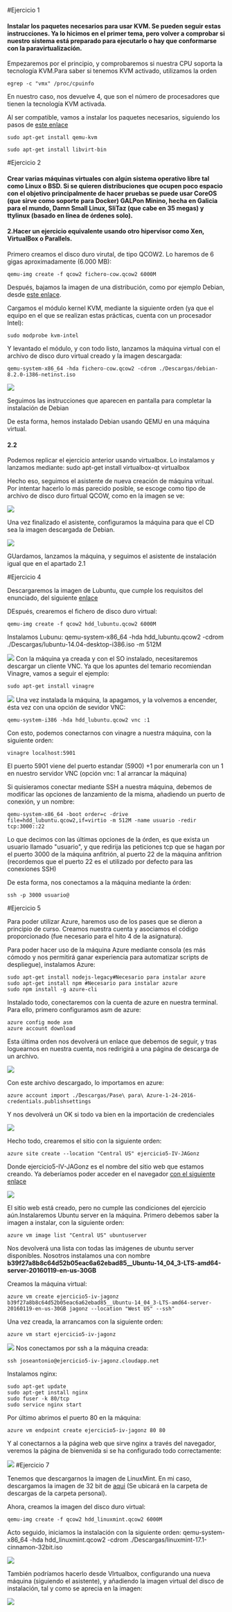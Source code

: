 #Ejercicio 1
#### Instalar los paquetes necesarios para usar KVM. Se pueden seguir estas instrucciones. Ya lo hicimos en el primer tema, pero volver a comprobar si nuestro sistema está preparado para ejecutarlo o hay que conformarse con la paravirtualización.
Empezaremos por el principio, y comprobaremos si nuestra CPU soporta la tecnología KVM.Para saber si tenemos KVM activado, utilizamos la orden

	egrep -c "vmx" /proc/cpuinfo
    
En nuestro caso, nos devuelve 4, que son el número de procesadores que tienen la tecnología KVM activada.

Al ser compatible, vamos a instalar los paquetes necesarios, siguiendo los pasos de [este enlace](https://wiki.debian.org/KVM#Installation)

	sudo apt-get install qemu-kvm

	sudo apt-get install libvirt-bin
    
#Ejercicio 2
#### Crear varias máquinas virtuales con algún sistema operativo libre tal como Linux o BSD. Si se quieren distribuciones que ocupen poco espacio con el objetivo principalmente de hacer pruebas se puede usar CoreOS (que sirve como soporte para Docker) GALPon Minino, hecha en Galicia para el mundo, Damn Small Linux, SliTaz (que cabe en 35 megas) y ttylinux (basado en línea de órdenes solo).

#### 2.Hacer un ejercicio equivalente usando otro hipervisor como Xen, VirtualBox o Parallels.
Primero creamos el disco duro virutal, de tipo QCOW2. Lo haremos de 6 gigas aproximadamente (6.000 MB):

	qemu-img create -f qcow2 fichero-cow.qcow2 6000M

Después, bajamos la imagen de una distribución, como por ejemplo Debian, desde [este enlace](cdimage.debian.org/debian-cd/8.2.0/i386/iso-cd/debian-8.2.0-i386-netinst.iso).

Cargamos el módulo kernel KVM, mediante la siguiente orden (ya que el equipo en el que se realizan estas prácticas, cuenta con un procesador Intel):

	sudo modprobe kvm-intel

Y levantado el módulo, y con todo listo, lanzamos la máquina virtual con el archivo de disco duro virtual creado y la imagen descargada:

	qemu-system-x86_64 -hda fichero-cow.qcow2 -cdrom ./Descargas/debian-8.2.0-i386-netinst.iso 


![](https://www.dropbox.com/s/l3pka2eob4qap9e/ejercicio2.png?dl=1)

Seguimos las instrucciones que aparecen en pantalla para completar la instalación de Debian

De esta forma, hemos instalado Debian usando QEMU en una máquina virtual.

#### 2.2

Podemos replicar el ejercicio anterior usando virtualbox. Lo instalamos y lanzamos mediante:
	sudo apt-get install virtualbox-qt
    virtualbox
 
Hecho eso, seguimos el asistente de nueva creación de máquina vritual. Por intentar hacerlo lo más parecido posible, se escoge como tipo de archivo de disco duro firtual QCOW, como en la imagen se ve:

![](https://www.dropbox.com/s/8ebab0lj18js0mj/Ejercicio5-2?dl=1)

Una vez finalizado el asistente,  configuramos la máquina para que el CD sea la imagen descargada de Debian.

![](https://www.dropbox.com/s/wov01bmj54zmonz/Ejercicio2-3.png?dl=1)

GUardamos, lanzamos la máquina, y seguimos el asistente de instalación igual que en el apartado 2.1


#Ejercicio 4

Descargaremos la imagen de Lubuntu, que cumple los requisitos del enunciado, del siguiente [enlace](cdimage.ubuntu.com/lubuntu/releases/14.04/release/lubuntu-14.04-desktop-i386.iso)

DEspués, crearemos el fichero de disco duro virtual:

	qemu-img create -f qcow2 hdd_lubuntu.qcow2 6000M
    
Instalamos Lubunu:
	qemu-system-x86_64 -hda hdd_lubuntu.qcow2 -cdrom ./Descargas/lubuntu-14.04-desktop-i386.iso -m 512M

![](https://www.dropbox.com/s/gr68ofn74qt7zde/Ejercicio4_1.png?dl=1)
Con la máquina ya creada y con el SO instalado, necesitaremos descargar un cliente VNC. Ya que los apuntes del temario recomiendan Vinagre, vamos a seguir el ejemplo:

	sudo apt-get install vinagre

![](https://www.dropbox.com/s/f4lsptqerzga7m3/Ejercicio4.png?dl=1)
Una vez instalada la máquina, la apagamos, y la volvemos a encender, ésta vez con una opción de sevidor VNC:

	qemu-system-i386 -hda hdd_lubuntu.qcow2 vnc :1

Con esto, podemos conectarnos con vinagre a nuestra máquina, con la siguiente orden:

	vinagre localhost:5901

El puerto 5901 viene del puerto estandar (5900) +1 por enumerarla con un 1 en nuestro servidor VNC (opción vnc: 1 al arrancar la máquina)

Si quisieramos conectar mediante SSH a nuestra máquina, debemos de modificar las opciones de lanzamiento de la misma, añadiendo un puerto de conexión, y un nombre:

	qemu-system-x86_64 -boot order=c -drive file=hdd_lubuntu.qcow2,if=virtio -m 512M -name usuario -redir tcp:3000::22
    
Lo que decimos con las últimas opciones de la órden, es que exista un usuario llamado "usuario", y que redirija las peticiones tcp que se hagan por el puerto 3000 de la máquina anfitrión, al puerto 22 de la máquina anfitrion (recordemos que el puerto 22 es el utilizado por defecto para las conexiones SSH)

De esta forma, nos conectamos a la máquina mediante la órden:
	
    ssh -p 3000 usuario@
    
#Ejercicio 5

Para poder utilizar Azure, haremos uso de los pases que se dieron a principio de curso. Creamos nuestra cuenta y asociamos el código proporcionado (fue necesario para el hito 4 de la asignatura).

Para poder hacer uso de la máquina Azure mediante consola (es más cómodo y nos permitirá ganar experiencia para automatizar scripts de despliegue), instalamos Azure:

	sudo apt-get install nodejs-legacy#Necesario para instalar azure
	sudo apt-get install npm #Necesario para instalar azure
    sudo npm install -g azure-cli
    
Instalado todo, conectaremos con la cuenta de azure en nuestra terminal. Para ello, primero configuramos asm de azure:

	azure config mode asm
    azure account download

Esta última orden nos devolverá un enlace que debemos de seguir, y tras loguearnos en nuestra cuenta, nos redirigirá a una página de descarga de un archivo.

![](https://www.dropbox.com/s/nn42dcblgzgcf3y/ejercicio5.png?dl=1)

Con este archivo descargado, lo importamos en azure:

	azure account import ./Descargas/Pase\ para\ Azure-1-24-2016-credentials.publishsettings 

Y nos devolverá un OK si todo va bien en la importación de credenciales

![](https://www.dropbox.com/s/mlkwkp6hooby7cc/Ejercicio5-2.png?dl=1)

Hecho todo, crearemos el sitio con la siguiente orden:

	azure site create --location "Central US" ejercicio5-IV-JAGonz
    
Donde ejercicio5-IV-JAGonz es el nombre del sitio web que estamos creando. Ya deberíamos poder acceder en el navegador [con el siguiente enlace](http://ejercicio5-iv-jagonz.azurewebsites.net/)

![](https://www.dropbox.com/s/6mszvxb3nd8z0pz/ejercicio5-3.png?dl=1)

El sitio web está creado, pero no cumple las condiciones del ejercicio aún.Instalaremos Ubuntu server en la máquina. Primero debemos saber la imagen a instalar, con la siguiente orden:

	azure vm image list "Central US" ubuntuserver
    
Nos devolverá una lista con todas las imágenes de ubuntu server disponibles. Nosotros instalamos una con nombre **b39f27a8b8c64d52b05eac6a62ebad85__Ubuntu-14_04_3-LTS-amd64-server-20160119-en-us-30GB**

Creamos la máquina virtual:

	azure vm create ejercicio5-iv-jagonz b39f27a8b8c64d52b05eac6a62ebad85__Ubuntu-14_04_3-LTS-amd64-server-20160119-en-us-30GB jagonz --location "West US" --ssh"

Una vez creada, la arrancamos con la siguiente orden:

	azure vm start ejercicio5-iv-jagonz

![](https://www.dropbox.com/s/pbbeetiejzetvdw/Ejercicio5-4-recortar%20solo%20la%20imagen%20de%20abajo.png?dl=1)
Nos conectamos por ssh a la máquina creada:

	ssh joseantonio@ejercicio5-iv-jagonz.cloudapp.net

Instalamos nginx:

	sudo apt-get update
    sudo apt-get install nginx	
    sudo fuser -k 80/tcp
    sudo service nginx start
    
Por último abrimos el puerto 80 en la máquina:

	azure vm endpoint create ejercicio5-iv-jagonz 80 80

Y al conectarnos a la página web que sirve nginx a través del navegador, veremos la página de bienvenida si se ha configurado todo correctamente:

![](https://www.dropbox.com/s/lbeuv6qv9m26t17/ejercicio5-5.png?dl=1)
#Ejercicio 7

Tenemos que descargarnos la imagen de LinuxMint. En mi caso, descargamos la imagen de 32 bit de [aqui](http://www.linuxmint.com/edition.php?id=203) (Se ubicará en la carpeta de descargas de la carpeta personal).

Ahora, creamos la imagen del disco duro virtual:

	qemu-img create -f qcow2 hdd_linuxmint.qcow2 6000M

Acto seguido, iniciamos la instalación con la siguiente orden:
	qemu-system-x86_64 -hda hdd_linuxmint.qcow2 -cdrom ./Descargas/linuxmint-17.1-cinnamon-32bit.iso 
    

![](https://www.dropbox.com/s/yytsqj6soltm4f2/ejercicio7.png?dl=1)

También podríamos hacerlo desde VIrtualbox, configurando una nueva máquina (siguiendo el asistente), y añadiendo la imagen virtual del disco de instalación, tal y como se aprecia en la imagen:

![](https://www.dropbox.com/s/yku84cnjusv31kn/Ejercicio7-1.png?dl=1)
